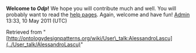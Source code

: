 __Welcome to _Odp_!__ We hope you will contribute much and well. 
You will probably want to read the [help pages](http://ontologydesignpatterns.org/wiki/Help:Contents "Help:Contents"). Again, welcome and have fun! [Admin](../User/ValentinaPresutti "User:ValentinaPresutti") 13:33, 10 May 2011 (UTC)





Retrieved from "[http://ontologydesignpatterns.org/wiki/User\_talk:AlessandroLascu](../User_talk/AlessandroLascu)"